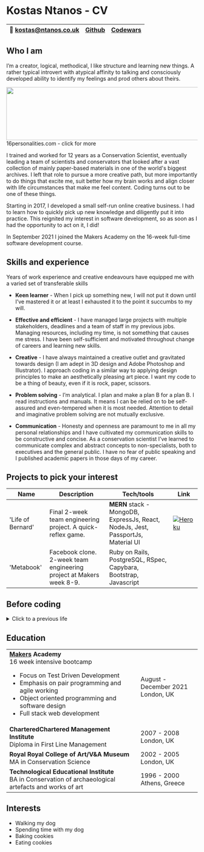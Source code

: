 # Kostas Ntanos - CV
| 📧 [kostas@ntanos.co.uk](mailto:kostas@ntanos.co.uk) | <a href=https://github.com/Kntanos>Github</a> | <a href=http://www.codewars.com/users/Kostas%20N>Codewars</a> |
| ------ | ------ | ------ |

## Who I am
I’m a creator, logical, methodical, I like structure and learning new things. A rather typical introvert with atypical affinity to talking and consciously developed ability to identify my feelings and prod others about theirs.

<a href="https://www.16personalities.com/profiles/e62ed8f042bea"><img width="536" height="140" src="https://i.imgur.com/h7NzedS.png"></a> 16personalities.com - click for more

I trained and worked for 12 years as a Conservation Scientist, eventually leading a team of scientists and conservators that looked after a vast collection of mainly paper-based materials in one of the world's biggest archives. I left that role to pursue a more creative path, but more importantly to do things that excite me, suit better how my brain works and align closer with life circumstances that make me feel content. Coding turns out to be one of these things.

Starting in 2017, I developed a small self-run online creative business. I had to learn how to quickly pick up new knowledge and diligently put it into practice. This reignited my interest in software development, so as soon as I had the opportunity to act on it, I did!

In September 2021 I joined the Makers Academy on the 16-week full-time software development course.

## Skills and experience
Years of work experience and creative endeavours have equipped me with a varied set of transferable skills

* **Keen learner** - When I pick up something new, I will not put it down until I’ve mastered it or at least I exhausted it to the point it succumbs to my will.
 
* **Effective and efficient** - I have managed large projects with multiple stakeholders, deadlines and a team of staff in my previous jobs. Managing resources, including my time, is not something that causes me stress. I have been self-sufficient and motivated throughout change of careers and learning new skills.
 
* **Creative** - I have always maintained a creative outlet and gravitated towards design (I am adept in 3D design and Adobe Photoshop and Illustrator). I approach coding in a similar way to applying design principles to make an aesthetically pleasing art piece. I want my code to be a thing of beauty, even if it is rock, paper, scissors. 
 
* **Problem solving** - I’m analytical. I plan and make a plan B for a plan B. I read instructions and manuals. It means I can be relied on to be self-assured and even-tempered when it is most needed. Attention to detail and imaginative problem solving are not mutually exclusive.
 
* **Communication** - Honesty and openness are paramount to me in all my personal relationships and I have cultivated my communication skills to be constructive and concise. As a conservation scientist I’ve learned to communicate complex and abstract concepts to non-specialists, both to executives and the general public. I have no fear of public speaking and I published academic papers in those days of my career. 

## Projects to pick your interest
| Name                         | Description                                                                   | Tech/tools                                           | Link |
| ---------------------------- | -----------------                                                             | -----------------                                    | ---------
| 'Life of Bernard'            | Final 2-week team engineering project. A quick-reflex game.                   | **MERN** stack - MongoDB, ExpressJs, React, NodeJs, Jest, PassportJs, Material UI | [![Heroku](https://img.shields.io/badge/heroku-%23430098.svg?style=for-the-badge&logo=heroku&logoColor=white)](https://life-of-bernard.herokuapp.com/)
| 'Metabook'                   | Facebook clone. 2-week team engineering project at Makers week 8-9.           | Ruby on Rails, PostgreSQL, RSpec, Capybara, Bootstrap, Javascript  |

## Before coding
<details>
  <summary>Click to a previous life</summary>
  
## Employment
<table>
  <tr>
  <td><b>Ntanos Papercraft and Paper Art</b><br>Owner and designer of <a href="https://www.ntanos.co.uk">Ntanos.co.uk</a></td>
    <td>London<br>2017 - Present</td>
  </tr>
  <tr>
  <td><b>Head of Conservation Research and Development</b><br>Lead the reseach programme of the Collection Care Department</td>
    <td>The National Archives, UK<br>2009 - 2018</td>
  </tr>
  <tr>
  <td><b>Conservation Science Manager</b><br>Specified storage and display conditions for the preservation of the collection</td>
    <td>The National Archives, UK<br>2007 - 2009</td>
  </tr>
   <tr>
  <td><b>Conservation Research Assistant</b><br>Developed the conservation science function of the Collection Care Department</td>
    <td>The National Archives, UK<br>2005 - 2007</td>
  </tr>
  <tr>
  <td><b>Retail</b><br>Sales Assistant / Cashier</td>
    <td>Zara Home, London<br>2003 - 2005</td>
  </tr>
</table>
<br>
</details>

## Education
<table>
  <tr>
    <td><b><a href=https://makers.tech>Makers</a> Academy</b><br>16 week intensive bootcamp<br>
      
* Focus on Test Driven Development    
* Emphasis on pair programming and agile working
* Object oriented programming and software design
* Full stack web development</td>
    <td>August - December 2021<br>London, UK</td>
  </tr>
  <tr>
  <td><b>CharteredChartered Management Institute</b><br>Diploma in First Line Management</td>
    <td>2007 - 2008<br>London, UK</td>
  </tr>
  <tr>
  <td><b>Royal Royal College of Art/V&amp;A Museum</b><br>MA in Conservation Science</td>
    <td>2002 - 2005<br>London, UK</td>
  </tr>
  <tr>
  <td><b>Technological Educational Institute</b><br>BA in Conservation of archaeological artefacts and works of art</td>
    <td>1996 - 2000<br>Athens, Greece</td>
  </tr>
</table>

## Interests
* Walking my dog
* Spending time with my dog
* Baking cookies
* Eating cookies
